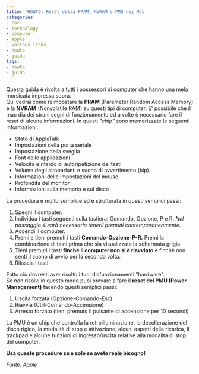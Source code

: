```yaml
---
title: 'HOWTO: Reset della PRAM, NVRAM e PMU nei Mac'
categories:
- car
- technology
- computer
- apple
- various links
- howto
- guida
tags:
- howto
- guida
---
```

Questa guida è rivolta a tutti i possessori di computer che hanno una mela
morsicata impressa sopra.  
Qui vedrai come reimpostare la **PRAM** (Parameter Random Access Memory) e la
**NVRAM** (Nonvolatile RAM) su questi tipi di computer. E' possibile che il
mac dia dei strani segni di funzionamento ed a volte è necessario fare il
reset di alcune informazioni. In questi _"chip"_ sono memorizzate le seguenti
informazioni:

  * Stato di AppleTalk
  * Impostazioni della porta seriale
  * Impostazione della sveglia
  * Font delle applicazioni
  * Velocita e ritardo di autoripetizione dei tasti
  * Volume degli altoparlanti e suono di avvertimento (bip)
  * Informazioni delle impostazioni del mouse
  * Profondita del monitor
  * Informazioni sulla memoria e sul disco
  
La procedura è molto semplice ed e strutturata in questi semplici passi:

  1. Spegni il computer.
  2. Individua i tasti seguenti sulla tastiera: Comando, Opzione, P e R. _Nel passaggio 4 sarà necessario tenerli premuti contemporaneamente._
  3. Accendi il computer.
  4. Premi e tieni premuti i tasti **Comando-Opzione-P-R.** Premi la combinazione di tasti prima che sia visualizzata la schermata grigia.
  5. Tieni premuti i tasti **finché il computer non si è riavviato** e finchè non senti il suono di avvio per la seconda volta.
  6. Rilascia i tasti.
  
Fatto ciò dovresti aver risolto i tuoi disfunzionamenti "hardware".  
Se non risolvi in questo modo puoi provare a fare il **reset del PMU (Power
Management)** facendo questi semplici passi:

  1. Uscita forzata (Opzione-Comando-Esc)
  2. Riavvia (Ctrl-Comando-Accensione)
  3. Arresto forzato (tieni premuto il pulsante di accensione per 10 secondi)
  
La PMU è un chip che controlla la retroilluminazione, la decellerazione del
disco rigido, la modalità di stop e attivazione, alcuni aspetti della
ricarica, il trackpad e alcune funzioni di ingresso/uscita relative alla
modalita di stop del computer.

**Usa queste procedure se e solo se avete reale bisogno!**

_Fonte:
[Apple](http://support.apple.com/kb/HT1379?viewlocale=it_IT&locale=it_IT
"http://support.apple.com/kb/HT1379?viewlocale=it_IT&locale=it_IT" )_

